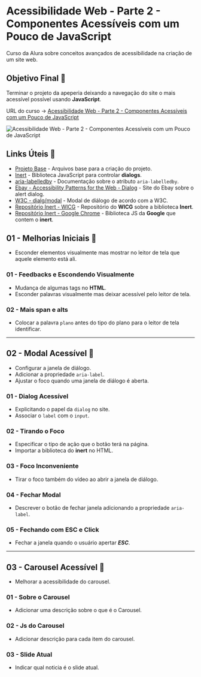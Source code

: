 # Acessibilidade Web - Parte 2 - Componentes Acessíveis com um Pouco de JavaScript

Curso da Alura sobre conceitos avançados de acessibilidade na criação de um site web.

## Objetivo Final &#x1F3AF;

Terminar o projeto da apeperia deixando a navegação do site o mais acessível possível usando **JavaScript**.

URL do curso -> [Acessibilidade Web - Parte 2 - Componentes Acessíveis com um Pouco de JavaScript](https://cursos.alura.com.br/course/acessibilidade-web-front-end-parte-2)

![Acessibilidade Web - Parte 2 - Componentes Acessíveis com um Pouco de JavaScript](https://www.alura.com.br/assets/api/share/curso-acessibilidade-web-front-end-parte-2.png)

## Links Úteis &#x1F517;
* [Projeto Base](https://github.com/designernatan/acessibilidade-web-front-end-2/archive/9c7502a6e11ae411d773c7046c2203ecec6143c8.zip) - Arquivos base para a criação do projeto.
* [Inert](https://github.com/WICG/inert) - Biblioteca JavaScript para controlar **dialogs**.
* [aria-labelledby](https://developer.mozilla.org/pt-BR/docs/orphaned/Web/Accessibility/ARIA/ARIA_Techniques/Using_the_aria-labelledby_attribute) - Documentação sobre o atributo `aria-labelledby`.
* [Ebay - Accessibility Patterns for the Web - Dialog](https://opensource.ebay.com/mindpatterns/messaging/alert-dialog/index.html) - Site do Ebay sobre o alert dialog.
* [W3C - dialg/modal](https://www.w3.org/WAI/ARIA/apg/#dialog_modal) - Modal de diálogo de acordo com a W3C.
* [Repositório Inert - WICG](https://www.w3.org/WAI/ARIA/apg/example-index/dialog-modal/dialog.html) - Repositório do **WICG** sobre a biblioteca **Inert**.
* [Repositório Inert - Google Chrome](https://github.com/GoogleChrome/inert-polyfill) - Biblioteca JS da **Google** que contem o **inert**.

## 01 - Melhorias Iniciais &#x1F516;
* Esconder elementos visualmente mas mostrar no leitor de tela que aquele elemento está ali.

### 01 - Feedbacks e Escondendo Visualmente
* Mudança de algumas tags no **HTML**.
* Esconder palavras visualmente mas deixar acessível pelo leitor de tela.


### 02 - Mais span e alts
* Colocar a palavra `plano` antes do tipo do plano para o leitor de tela identificar.

***

## 02 - Modal Acessível &#x1F516;
* Configurar a janela de diálogo.
* Adicionar a propriedade `aria-label`.
* Ajustar o foco quando uma janela de diálogo é aberta.

### 01 - Dialog Acessível
* Explicitando o papel da `dialog` no site.
* Associar o `label` com o `input`.

### 02 - Tirando o Foco
* Especificar o tipo de ação que o botão terá na página.
* Importar a biblioteca do **inert** no HTML.

### 03 - Foco Inconveniente
* Tirar o foco também do vídeo ao abrir a janela de diálogo.

### 04 - Fechar Modal
* Descrever o botão de fechar janela adicionando a propriedade `aria-label`.

### 05 - Fechando com ESC e Click
* Fechar a janela quando o usuário apertar ***ESC***.

***

## 03 - Carousel Acessível &#x1F516;
* Melhorar a acessibilidade do carousel.

### 01 - Sobre o Carousel
* Adicionar uma descrição sobre o que é o Carousel.

### 02 - Js do Carousel
* Adicionar descrição para cada item do carousel.

### 03 - Slide Atual
* Indicar qual noticia é o slide atual.